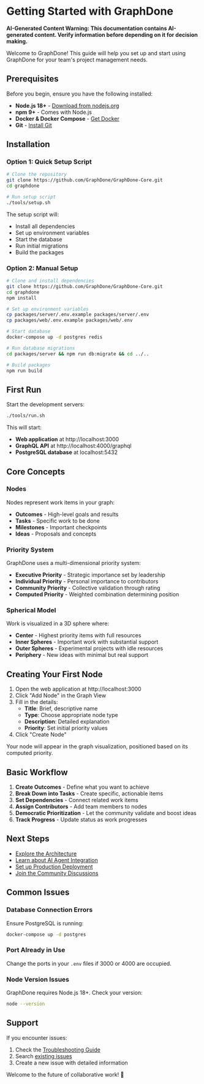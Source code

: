 # Getting Started with GraphDone

**AI-Generated Content Warning: This documentation contains AI-generated content. Verify information before depending on it for decision making.**

Welcome to GraphDone! This guide will help you set up and start using GraphDone for your team's project management needs.

## Prerequisites

Before you begin, ensure you have the following installed:

- **Node.js 18+** - [Download from nodejs.org](https://nodejs.org/)
- **npm 9+** - Comes with Node.js
- **Docker & Docker Compose** - [Get Docker](https://docs.docker.com/get-docker/)
- **Git** - [Install Git](https://git-scm.com/downloads)

## Installation

### Option 1: Quick Setup Script

```bash
# Clone the repository
git clone https://github.com/GraphDone/GraphDone-Core.git
cd graphdone

# Run setup script
./tools/setup.sh
```

The setup script will:
- Install all dependencies
- Set up environment variables
- Start the database
- Run initial migrations
- Build the packages

### Option 2: Manual Setup

```bash
# Clone and install dependencies
git clone https://github.com/GraphDone/GraphDone-Core.git
cd graphdone
npm install

# Set up environment variables
cp packages/server/.env.example packages/server/.env
cp packages/web/.env.example packages/web/.env

# Start database
docker-compose up -d postgres redis

# Run database migrations
cd packages/server && npm run db:migrate && cd ../..

# Build packages
npm run build
```

## First Run

Start the development servers:

```bash
./tools/run.sh
```

This will start:
- **Web application** at http://localhost:3000
- **GraphQL API** at http://localhost:4000/graphql
- **PostgreSQL database** at localhost:5432

## Core Concepts

### Nodes
Nodes represent work items in your graph:
- **Outcomes** - High-level goals and results
- **Tasks** - Specific work to be done
- **Milestones** - Important checkpoints
- **Ideas** - Proposals and concepts

### Priority System
GraphDone uses a multi-dimensional priority system:
- **Executive Priority** - Strategic importance set by leadership
- **Individual Priority** - Personal importance to contributors
- **Community Priority** - Collective validation through rating
- **Computed Priority** - Weighted combination determining position

### Spherical Model
Work is visualized in a 3D sphere where:
- **Center** - Highest priority items with full resources
- **Inner Spheres** - Important work with substantial support
- **Outer Spheres** - Experimental projects with idle resources
- **Periphery** - New ideas with minimal but real support

## Creating Your First Node

1. Open the web application at http://localhost:3000
2. Click "Add Node" in the Graph View
3. Fill in the details:
   - **Title**: Brief, descriptive name
   - **Type**: Choose appropriate node type
   - **Description**: Detailed explanation
   - **Priority**: Set initial priority values
4. Click "Create Node"

Your node will appear in the graph visualization, positioned based on its computed priority.

## Basic Workflow

1. **Create Outcomes** - Define what you want to achieve
2. **Break Down into Tasks** - Create specific, actionable items
3. **Set Dependencies** - Connect related work items
4. **Assign Contributors** - Add team members to nodes
5. **Democratic Prioritization** - Let the community validate and boost ideas
6. **Track Progress** - Update status as work progresses

## Next Steps

- [Explore the Architecture](./architecture.md)
- [Learn about AI Agent Integration](./ai-agents.md)
- [Set up Production Deployment](../deployment/README.md)
- [Join the Community Discussions](https://github.com/GraphDone/GraphDone-Core/discussions)

## Common Issues

### Database Connection Errors
Ensure PostgreSQL is running:
```bash
docker-compose up -d postgres
```

### Port Already in Use
Change the ports in your `.env` files if 3000 or 4000 are occupied.

### Node Version Issues
GraphDone requires Node.js 18+. Check your version:
```bash
node --version
```

## Support

If you encounter issues:
1. Check the [Troubleshooting Guide](./troubleshooting.md)
2. Search [existing issues](https://github.com/GraphDone/GraphDone-Core/issues)
3. Create a new issue with detailed information

Welcome to the future of collaborative work! 🚀